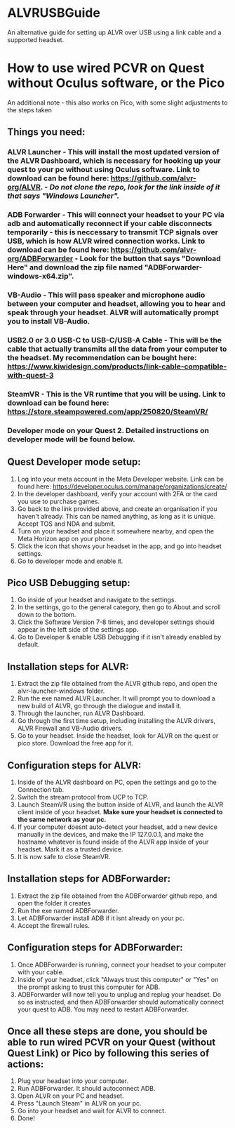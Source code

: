 # ALVRUSBGuide
An alternative guide for setting up ALVR over USB using a link cable and a supported headset.

# How to use wired PCVR on Quest without Oculus software, or the Pico
An additional note - this also works on Pico, with some slight adjustments to the steps taken

## Things you need:
### ALVR Launcher - This will install the most updated version of the ALVR Dashboard, which is necessary for hooking up your quest to your pc without using Oculus software. Link to download can be found here: <https://github.com/alvr-org/ALVR>. - *Do not clone the repo, look for the link inside of it that says "Windows Launcher".*
### ADB Forwarder - This will connect your headset to your PC via adb and automatically reconnect if your cable disconnects temporarily - this is neccessary to transmit TCP signals over USB, which is how ALVR wired connection works. Link to download can be found here: <https://github.com/alvr-org/ADBForwarder> - Look for the button that says "Download Here" and download the zip file named "ADBForwarder-windows-x64.zip". 
### VB-Audio - This will pass speaker and microphone audio between your computer and headset, allowing you to hear and speak through your headset. ALVR will automatically prompt you to install VB-Audio.
### USB2.0 or 3.0 USB-C to USB-C/USB-A Cable - This will be the cable that actually transmits all the data from your computer to the headset. My recommendation can be bought here: <https://www.kiwidesign.com/products/link-cable-compatible-with-quest-3>
### SteamVR - This is the VR runtime that you will be using. Link to download can be found here: <https://store.steampowered.com/app/250820/SteamVR/>
### Developer mode on your Quest 2. Detailed instructions on developer mode will be found below.

## Quest Developer mode setup:
1. Log into your meta account in the Meta Developer website. Link can be found here: https://developer.oculus.com/manage/organizations/create/
2. In the developer dashboard, verify your account with 2FA or the card you use to purchase games.
3. Go back to the link provided above, and create an organisation if you haven't already. This can be named anything, as long as it is unique. Accept TOS and NDA and submit.
4. Turn on your headset and place it somewhere nearby, and open the Meta Horizon app on your phone.
5. Click the icon that shows your headset in the app, and go into headset settings.
6. Go to developer mode and enable it.

## Pico USB Debugging setup:
1. Go inside of your headset and navigate to the settings.
2. In the settings, go to the general category, then go to About and scroll down to the bottom.
3. Click the Software Version 7-8 times, and developer settings should appear in the left side of the settings app.
4. Go to Developer & enable USB Debugging if it isn't already enabled by default.

## Installation steps for ALVR:
1. Extract the zip file obtained from the ALVR github repo, and open the alvr-launcher-windows folder. 
2. Run the exe named ALVR Launcher. It will prompt you to download a new build of ALVR, go through the dialogue and install it.
3. Through the launcher, run ALVR Dashboard.
4. Go through the first time setup, including installing the ALVR drivers, ALVR Firewall and VB-Audio drivers.
5. Go to your headset. Inside the headset, look for ALVR on the quest or pico store. Download the free app for it.

## Configuration steps for ALVR:
1. Inside of the ALVR dashboard on PC, open the settings and go to the Connection tab.
2. Switch the stream protocol from UCP to TCP.
3. Launch SteamVR using the button inside of ALVR, and launch the ALVR client inside of your headset. **Make sure your headset is connected to the same network as your pc.**
4. If your computer doesnt auto-detect your headset, add a new device manually in the devices, and make the IP 127.0.0.1, and make the hostname whatever is found inside of the ALVR app inside of your headset. Mark it as a trusted device. 
5. It is now safe to close SteamVR.

## Installation steps for ADBForwarder:
1. Extract the zip file obtained from the ADBForwarder github repo, and open the folder it creates
2. Run the exe named ADBForwarder.
3. Let ADBForwarder install ADB if it isnt already on your pc.
4. Accept the firewall rules.

## Configuration steps for ADBForwarder:
1. Once ADBForwarder is running, connect your headset to your computer with your cable. 
2. Inside of your headset, click "Always trust this computer" or "Yes" on the prompt asking to trust this computer for ADB.
3. ADBForwarder will now tell you to unplug and replug your headset. Do so as instructed, and then ADBForwarder should automatically connect your quest to ADB. You may need to restart ADBForwarder.

## Once all these steps are done, you should be able to run wired PCVR on your Quest (without Quest Link) or Pico by following this series of actions:
1. Plug your headset into your computer.
2. Run ADBForwarder. It should autoconnect ADB.
3. Open ALVR on your PC and headset.
4. Press "Launch Steam" in ALVR on your pc.
5. Go into your headset and wait for ALVR to connect.
6. Done!
